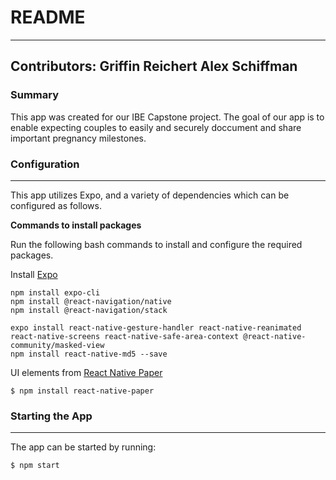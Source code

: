 # README #
---
**Contributors**:
Griffin Reichert
Alex Schiffman
---

### Summary ###

This app was created for our IBE Capstone project. The goal of our app is to enable expecting couples to easily and securely doccument and share important pregnancy milestones. 

### Configuration ###
---
This app utilizes Expo, and a variety of dependencies which can be configured as follows.

**Commands to install packages**

Run the following bash commands to install and configure the required packages.

Install [Expo](https://docs.expo.io/get-started/installation/)
```
npm install expo-cli
npm install @react-navigation/native
npm install @react-navigation/stack

expo install react-native-gesture-handler react-native-reanimated react-native-screens react-native-safe-area-context @react-native-community/masked-view
npm install react-native-md5 --save
```
UI elements from [React Native Paper](https://callstack.github.io/react-native-paper/getting-started.html)
```
$ npm install react-native-paper
```

### Starting the App ###
---
The app can be started by running:
```
$ npm start
```

